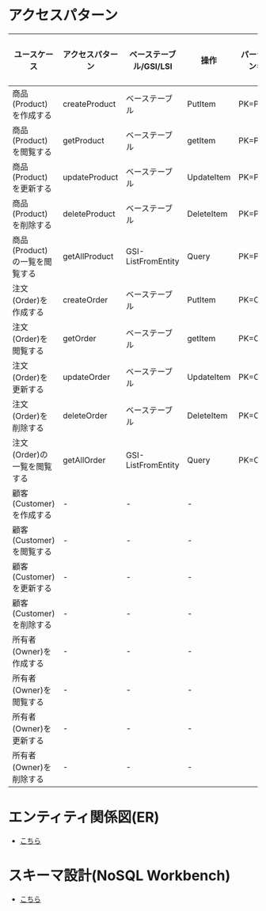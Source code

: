 # アクセスパターン
  |ユースケース|アクセスパターン|ベーステーブル/GSI/LSI|操作|パーティションキー値|ソートキー値|その他の条件/フィルター|
  |--|--|--|--|--|--|--|
  |商品(Product)を作成する|createProduct|ベーステーブル|PutItem|PK=ProductId|SK=ProductId||
  |商品(Product)を閲覧する|getProduct|ベーステーブル|getItem|PK=ProductId|SK=ProductId||
  |商品(Product)を更新する|updateProduct|ベーステーブル|UpdateItem|PK=ProductId|SK=ProductId||
  |商品(Product)を削除する|deleteProduct|ベーステーブル|DeleteItem|PK=ProductId|SK=ProductId||
  |商品(Product)の一覧を閲覧する|getAllProduct|GSI-ListFromEntity|Query|PK=Product|||
  |注文(Order)を作成する|createOrder|ベーステーブル|PutItem|PK=OrderId|PK=OrderId||
  |注文(Order)を閲覧する|getOrder|ベーステーブル|getItem|PK=OrderId|PK=OrderId||
  |注文(Order)を更新する|updateOrder|ベーステーブル|UpdateItem|PK=OrderId|PK=OrderId||
  |注文(Order)を削除する|deleteOrder|ベーステーブル|DeleteItem|PK=OrderId|PK=OrderId||
  |注文(Order)の一覧を閲覧する|getAllOrder|GSI-ListFromEntity|Query|PK=Order|||
  |顧客(Customer)を作成する|-|-|-|||Cognito管理|
  |顧客(Customer)を閲覧する|-|-|-|||Cognito管理|
  |顧客(Customer)を更新する|-|-|-|||Cognito管理|
  |顧客(Customer)を削除する|-|-|-|||Cognito管理|
  |所有者(Owner)を作成する|-|-|-|||Cognito管理|
  |所有者(Owner)を閲覧する|-|-|-|||Cognito管理|
  |所有者(Owner)を更新する|-|-|-|||Cognito管理|
  |所有者(Owner)を削除する|-|-|-|||Cognito管理|

# エンティティ関係図(ER)
  - [こちら](./er.mermaid)

# スキーマ設計(NoSQL Workbench)
  - [こちら](./ECSite.json)
